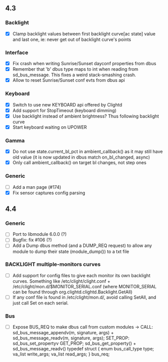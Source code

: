 ## 4.3

### Backlight
- [x] Clamp backlight values between first backlight curve[ac state] value and last one, ie: never get out of backlight curve's points

### Interface
- [x] Fix crash when writing Sunrise/Sunset dayconf properties from dbus
- [x] Remember that 'b' dbus type maps to int when reading from sd_bus_message. This fixes a weird stack-smashing crash.
- [x] Allow to reset Sunrise/Sunset conf evts from dbus api

### Keyboard
- [x] Switch to use new KEYBOARD api offered by Clightd
- [x] Add support for StopTimeout (keyboard dimming)
- [x] Use backlight instead of ambient brightness? Thus following backlight curve
- [x] Start keyboard waiting on UPOWER

### Gamma
- [x] Do not use state.current_bl_pct in ambient_callback() as it may still have old value (it is now updated in dbus match on_bl_changed, async)
- [x] Only call ambient_callback() on target bl changes, not step ones

### Generic
- [ ] Add a man page (#174)
- [x] Fix sensor captures config parsing

## 4.4

### Generic
- [ ] Port to libmodule 6.0.0 (?)
- [ ] Bugfix: fix #106 (?)
- [ ] Add a Dump dbus method (and a DUMP_REQ request) to allow any module to dump their state (module_dump()) to a txt file

### BACKLIGHT multiple-monitors curves
- [ ] Add support for config files to give each monitor its own backlight curves. Something like /etc/clight/clight.conf + /etc/clight/mon.d/$MONITOR_SERIAL.conf (where MONITOR_SERIAL can be found through org.clightd.clightd.Backlight.GetAll)
- [ ] If any conf file is found in /etc/clight/mon.d/, avoid calling SetAll, and just call Set on each serial.

### Bus
- [ ] Expose BUS_REQ to make dbus call from custom modules -> 
CALL: sd_bus_message_appendv(m, signature, args) + sd_bus_message_readv(m, signature, args);
SET_PROP: sd_bus_set_propertyv
GET_PROP; sd_bus_get_property() + sd_bus_message_readv()
typedef struct {
    enum bus_call_type type;
    va_list write_args;
    va_list read_args;
} bus_req;

